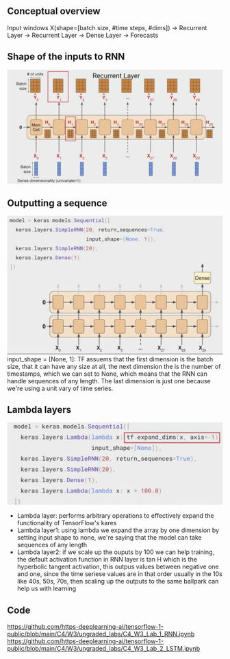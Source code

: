 ## Conceptual overview
Input windows X(shape=[batch size, #time steps, #dims]) -> Recurrent Layer -> Recurrent Layer -> Dense Layer -> Forecasts

## Shape of the inputs to RNN
![image](/pic/rnn.png)

## Outputting a sequence
![image](/pic/rnn2.png)
input_shape = [None, 1]: TF assuems that the first dimension is the batch size, that it can have any size at all, the next dimension the is the number of timestamps, which we can set to None, which means that the RNN can handle sequences of any length. The last dimension is just one because we're using a unit vary of time series.

## Lambda layers
![image](/pic/rnn3.png)
- Lambda layer: performs arbitrary operations to effectively expand the functionality of TensorFlow's kares
- Lambda layer1: using lambda we expand the array by one dimension by setting input shape to none, we're saying that the model can take sequences of any length
- Lambda layer2: if we scale up the ouputs by 100 we can help training, the default activation function in RNN layer is tan H which is the hyperbolic tangent activation, this outpus values between negative one and one, since the time seriese values are in that order usually in the 10s like 40s, 50s, 70s, then scaling up the outputs to the same ballpark can help us with learning

## Code
https://github.com/https-deeplearning-ai/tensorflow-1-public/blob/main/C4/W3/ungraded_labs/C4_W3_Lab_1_RNN.ipynb
https://github.com/https-deeplearning-ai/tensorflow-1-public/blob/main/C4/W3/ungraded_labs/C4_W3_Lab_2_LSTM.ipynb
